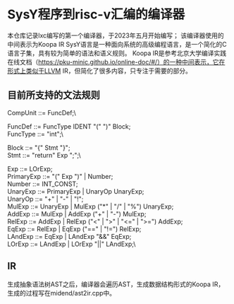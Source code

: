 # SysY程序到risc-v汇编的编译器

本仓库记录lxc编写的第一个编译器，于2023年五月开始编写；
该编译器使用的中间表示为Koopa IR
SysY语言是一种面向系统的高级编程语言，是一个简化的C语言子集，具有较为简单的语法和语义规则。
Koopa IR是参考北京大学编译实践在线文档（https://pku-minic.github.io/online-doc/#/）的一种中间表示，它在形式上类似于LLVM IR，但简化了很多内容，只专注于需要的部分。

## 目前所支持的文法规则

CompUnit    ::= FuncDef;\

FuncDef     ::= FuncType IDENT "(" ")" Block;\
FuncType    ::= "int";\

Block       ::= "{" Stmt "}";\
Stmt        ::= "return" Exp ";";\

Exp         ::= LOrExp;\
PrimaryExp  ::= "(" Exp ")" | Number;\
Number      ::= INT_CONST;\
UnaryExp    ::= PrimaryExp | UnaryOp UnaryExp;\
UnaryOp     ::= "+" | "-" | "!";\
MulExp      ::= UnaryExp | MulExp ("*" | "/" | "%") UnaryExp;\
AddExp      ::= MulExp | AddExp ("+" | "-") MulExp;\
RelExp      ::= AddExp | RelExp ("<" | ">" | "<=" | ">=") AddExp;\
EqExp       ::= RelExp | EqExp ("==" | "!=") RelExp;\
LAndExp     ::= EqExp | LAndExp "&&" EqExp;\
LOrExp      ::= LAndExp | LOrExp "||" LAndExp;\

## IR
生成抽象语法树AST之后，编译器会遍历AST，生成数据结构形式的Koopa IR，生成的过程写在midend/ast2ir.cpp中。

